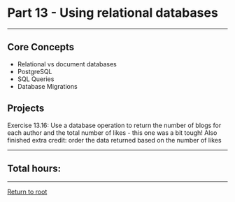 # Part 13 - Using relational databases

---

## Core Concepts

- Relational vs document databases
- PostgreSQL
- SQL Queries
- Database Migrations

## Projects

Exercise 13.16: Use a database operation to return the number of blogs for each author and the total number of likes - this one was a bit tough! Also finished extra credit: order the data returned based on the number of likes

---

## Total hours:

---

[Return to root](https://github.com/jcmsmith/Full-Stack-open)
